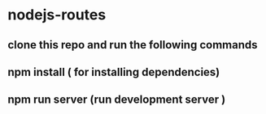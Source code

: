 # nodejs-routes

## clone this repo and run the following commands
## npm install ( for installing dependencies)
## npm run server (run development server )

